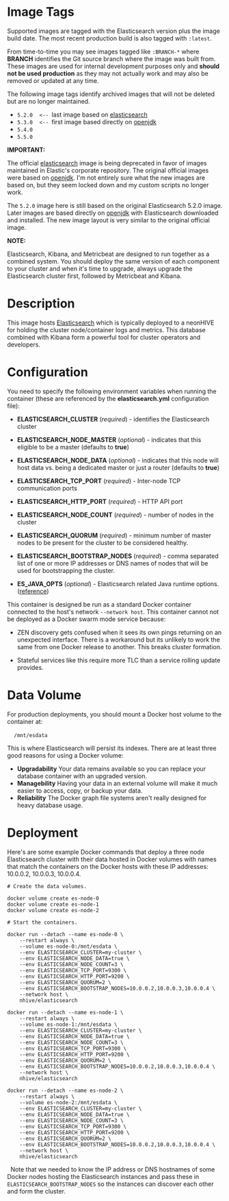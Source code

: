 # Image Tags

Supported images are tagged with the Elasticsearch version plus the image build date.  The most recent production build is also tagged with `:latest`.

From time-to-time you may see images tagged like `:BRANCH-*` where **BRANCH** identifies the Git source branch where the image was built from.  These images are used for internal development purposes only and **should not be used production** as they may not actually work and may also be removed or updated at any time.

The following image tags identify archived images that will not be deleted but are no longer maintained.

* `5.2.0`&nbsp;&nbsp;&nbsp;&nbsp;`<-- `last image based on [elasticsearch](https://hub.docker.com/_/elasticsearch/)
* `5.3.0`&nbsp;&nbsp;&nbsp;&nbsp;`<-- `first image based directly on [openjdk](https://hub.docker.com/_/openjdk/)
* `5.4.0`
* `5.5.0`

**IMPORTANT:**

The official [elasticsearch](https://hub.docker.com/_/elasticsearch/) image is being deprecated in favor of images maintained in Elastic's corporate repository.  The original official images were based on [openjdk](https://hub.docker.com/_/openjdk/).  I'm not entirely sure what the new images are based on, but they seem locked down and my custom scripts no longer work.

The `5.2.0` image here is still based on the original Elasticsearch 5.2.0 image.  Later images are based directly on [openjdk](https://hub.docker.com/_/openjdk/) with Elasticsearch downloaded and installed.  The new image layout is very similar to the original official image.

**NOTE:**

Elasticsearch, Kibana, and Metricbeat are designed to run together as a combined system.  You should deploy the same version of each component to your cluster and when it's time to upgrade, always upgrade the Elasticsearch cluster first, followed by Metricbeat and Kibana.

# Description

This image hosts [Elasticsearch](https://www.elastic.co/guide/en/elasticsearch/reference/current/getting-started.html) which is typically deployed to a neonHIVE for holding the cluster node/container logs and metrics.  This database combined with Kibana form a powerful tool for cluster operators and developers.

# Configuration

You need to specify the following environment variables when running the container (these are referenced by the **elasticsearch.yml** configuration file):

* **ELASTICSEARCH_CLUSTER** (*required*) - identifies the Elasticsearch cluster

* **ELASTICSEARCH_NODE_MASTER** (*optional*) - indicates that this eligible to be a master (defaults to **true**)

* **ELASTICSEARCH_NODE_DATA** (*optional*) - indicates that this node will host data vs. being a dedicated master or just a router (defaults to **true**)

* **ELASTICSEARCH_TCP_PORT** (*required*) - Inter-node TCP communication ports

* **ELASTICSEARCH_HTTP_PORT** (*required*) - HTTP API port

* **ELASTICSEARCH_NODE_COUNT** (*required*) - number of nodes in the cluster

* **ELASTICSEARCH_QUORUM** (*required*) - minimum number of master nodes to be present for the cluster to be considered healthy.

* **ELASTICSEARCH_BOOTSTRAP_NODES** (*required*) - comma separated list of one or more IP addresses or DNS names of nodes that will be used for bootstrapping the cluster.

* **ES_JAVA_OPTS** (*optional*) - Elasticsearch related Java runtime options. ([reference](https://www.elastic.co/guide/en/elasticsearch/reference/current/heap-size.html))

This container is designed be run as a standard Docker container connected to the host's network `--network host`.  This container cannot not be deployed as a Docker swarm mode service because:

* ZEN discovery gets confused when it sees its own pings returning on an unexpected interface.  There is a workaround but its unlikely to work the same from one Docker release to another.  This breaks cluster formation.

* Stateful services like this require more TLC than a service rolling update provides.

# Data Volume

For production deployments, you should mount a Docker host volume to the container at:

&nbsp;&nbsp;&nbsp;&nbsp;`/mnt/esdata`

This is where Elasticsearch will persist its indexes. There are at least three good reasons for using a Docker volume:

* **Upgradability** Your data remains available so you can replace your database container with an upgraded version.
* **Managebility** Having your data in an external volume will make it much easier to access, copy, or backup your data.
* **Reliability** The Docker graph file systems aren't really designed for heavy database usage.

# Deployment

Here's are some example Docker commands that deploy a three node Elasticsearch cluster with their data hosted in Docker volumes with names that match the containers on the Docker hosts with these IP addresses: 10.0.0.2, 10.0.0.3, 10.0.0.4.

````
# Create the data volumes.

docker volume create es-node-0
docker volume create es-node-1
docker volume create es-node-2

# Start the containers.

docker run --detach --name es-node-0 \
    --restart always \
    --volume es-node-0:/mnt/esdata \
    --env ELASTICSEARCH_CLUSTER=my-cluster \
    --env ELASTICSEARCH_NODE_DATA=true \
    --env ELASTICSEARCH_NODE_COUNT=3 \
    --env ELASTICSEARCH_TCP_PORT=9300 \
    --env ELASTICSEARCH_HTTP_PORT=9200 \
    --env ELASTICSEARCH_QUORUM=2 \
    --env ELASTICSEARCH_BOOTSTRAP_NODES=10.0.0.2,10.0.0.3,10.0.0.4 \
    --network host \
    nhive/elasticsearch

docker run --detach --name es-node-1 \
    --restart always \
    --volume es-node-1:/mnt/esdata \
    --env ELASTICSEARCH_CLUSTER=my-cluster \
    --env ELASTICSEARCH_NODE_DATA=true \
    --env ELASTICSEARCH_NODE_COUNT=3 \
    --env ELASTICSEARCH_TCP_PORT=9300 \
    --env ELASTICSEARCH_HTTP_PORT=9200 \
    --env ELASTICSEARCH_QUORUM=2 \
    --env ELASTICSEARCH_BOOTSTRAP_NODES=10.0.0.2,10.0.0.3,10.0.0.4 \
    --network host \
    nhive/elasticsearch

docker run --detach --name es-node-2 \
    --restart always \
    --volume es-node-2:/mnt/esdata \
    --env ELASTICSEARCH_CLUSTER=my-cluster \
    --env ELASTICSEARCH_NODE_DATA=true \
    --env ELASTICSEARCH_NODE_COUNT=3 \
    --env ELASTICSEARCH_TCP_PORT=9300 \
    --env ELASTICSEARCH_HTTP_PORT=9200 \
    --env ELASTICSEARCH_QUORUM=2 \
    --env ELASTICSEARCH_BOOTSTRAP_NODES=10.0.0.2,10.0.0.3,10.0.0.4 \
    --network host \
    nhive/elasticsearch

````
&nbsp;
Note that we needed to know the IP address or DNS hostnames of some Docker nodes hosting the Elasticsearch instances and pass these in `ELASTICSEARCH_BOOTSTRAP_NODES` so the instances can discover each other and form the cluster.
